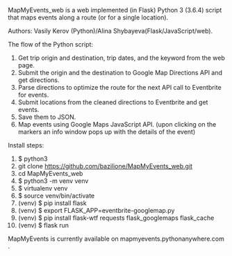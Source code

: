 MapMyEvents_web is a web implemented (in Flask) Python 3 (3.6.4) script that maps events
 along a route (or for a single location).

Authors: Vasily Kerov (Python)/Alina Shybayeva(Flask/JavaScript/web).

The flow of the Python script:
1. Get trip origin and destination, trip dates, and the keyword from the web page.
2. Submit the origin and the destination to Google Map Directions API and get directions.
3. Parse directions to optimize the route for the next API call to Eventbrite for events.
4. Submit locations from the cleaned directions to Eventbrite and get events.
5. Save them to JSON.
6. Map events using Google Maps JavaScript API.
(upon clicking on the markers an info window pops up with the details of the event)

Install steps:

1. $ python3
2. git clone https://github.com/bazilione/MapMyEvents_web.git
3. cd MapMyEvents_web
4. $ python3 -m venv venv
5. $ virtualenv venv
6. $ source venv/bin/activate
7. (venv) $ pip install flask
8. (venv) $ export FLASK_APP=eventbrite-googlemap.py  
9. (venv) $ pip install flask-wtf requests flask_googlemaps flask_cache
10. (venv) $ flask run

MapMyEvents is currently available on mapmyevents.pythonanywhere.com .
